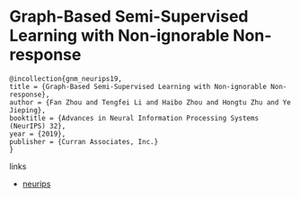 # Graph-Based Semi-Supervised Learning with Non-ignorable Non-response

```
@incollection{gnm_neurips19,
title = {Graph-Based Semi-Supervised Learning with Non-ignorable Non-response},
author = {Fan Zhou and Tengfei Li and Haibo Zhou and Hongtu Zhu and Ye Jieping},
booktitle = {Advances in Neural Information Processing Systems (NeurIPS) 32},
year = {2019},
publisher = {Curran Associates, Inc.}
}
```

links
- [neurips](https://nips.cc/Conferences/2019/Schedule?showEvent=13800)
